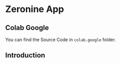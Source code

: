 # Zeronine App

## Colab Google

You can find the Source Code in `colab.google` folder.

## Introduction
